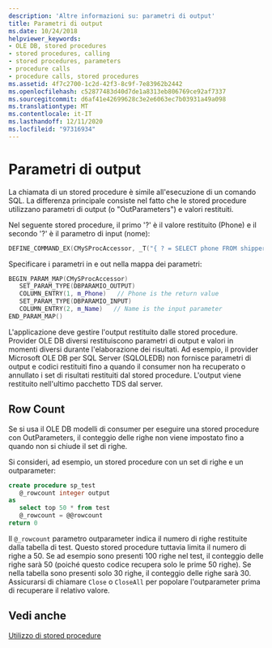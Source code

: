 ```yaml
---
description: 'Altre informazioni su: parametri di output'
title: Parametri di output
ms.date: 10/24/2018
helpviewer_keywords:
- OLE DB, stored procedures
- stored procedures, calling
- stored procedures, parameters
- procedure calls
- procedure calls, stored procedures
ms.assetid: 4f7c2700-1c2d-42f3-8c9f-7e83962b2442
ms.openlocfilehash: c52877483d40d7de1a8313eb806769ce92af7337
ms.sourcegitcommit: d6af41e42699628c3e2e6063ec7b03931a49a098
ms.translationtype: MT
ms.contentlocale: it-IT
ms.lasthandoff: 12/11/2020
ms.locfileid: "97316934"
---
```

# <a name="output-parameters"></a>Parametri di output

La chiamata di un stored procedure è simile all'esecuzione di un comando SQL. La differenza principale consiste nel fatto che le stored procedure utilizzano parametri di output (o "OutParameters") e valori restituiti.

Nel seguente stored procedure, il primo '?' è il valore restituito (Phone) e il secondo '?' è il parametro di input (nome):

```cpp
DEFINE_COMMAND_EX(CMySProcAccessor, _T("{ ? = SELECT phone FROM shippers WHERE name = ? }"))
```

Specificare i parametri in e out nella mappa dei parametri:

```cpp
BEGIN_PARAM_MAP(CMySProcAccessor)
   SET_PARAM_TYPE(DBPARAMIO_OUTPUT)
   COLUMN_ENTRY(1, m_Phone)   // Phone is the return value
   SET_PARAM_TYPE(DBPARAMIO_INPUT)
   COLUMN_ENTRY(2, m_Name)   // Name is the input parameter
END_PARAM_MAP()
```

L'applicazione deve gestire l'output restituito dalle stored procedure. Provider OLE DB diversi restituiscono parametri di output e valori in momenti diversi durante l'elaborazione dei risultati. Ad esempio, il provider Microsoft OLE DB per SQL Server (SQLOLEDB) non fornisce parametri di output e codici restituiti fino a quando il consumer non ha recuperato o annullato i set di risultati restituiti dal stored procedure. L'output viene restituito nell'ultimo pacchetto TDS dal server.

## <a name="row-count"></a>Row Count

Se si usa il OLE DB modelli di consumer per eseguire una stored procedure con OutParameters, il conteggio delle righe non viene impostato fino a quando non si chiude il set di righe.

Si consideri, ad esempio, un stored procedure con un set di righe e un outparameter:

```sql
create procedure sp_test
   @_rowcount integer output
as
   select top 50 * from test
   @_rowcount = @@rowcount
return 0
```

Il `@_rowcount` parametro outparameter indica il numero di righe restituite dalla tabella di test. Questo stored procedure tuttavia limita il numero di righe a 50. Se ad esempio sono presenti 100 righe nel test, il conteggio delle righe sarà 50 (poiché questo codice recupera solo le prime 50 righe). Se nella tabella sono presenti solo 30 righe, il conteggio delle righe sarà 30. Assicurarsi di chiamare `Close` o `CloseAll` per popolare l'outparameter prima di recuperare il relativo valore.

## <a name="see-also"></a>Vedi anche

[Utilizzo di stored procedure](../../data/oledb/using-stored-procedures.md)

